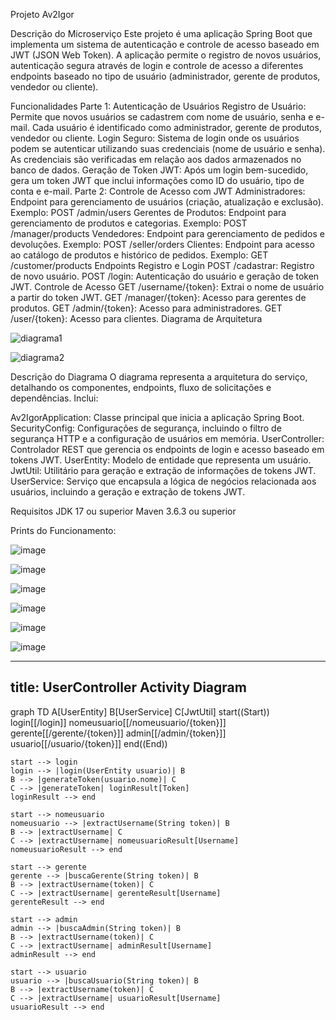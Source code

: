 Projeto Av2Igor

Descrição do Microserviço
Este projeto é uma aplicação Spring Boot que implementa um sistema de autenticação e controle de acesso baseado em JWT (JSON Web Token). A aplicação permite o registro de novos usuários, autenticação segura através de login e controle de acesso a diferentes endpoints baseado no tipo de usuário (administrador, gerente de produtos, vendedor ou cliente).

Funcionalidades
Parte 1: Autenticação de Usuários
Registro de Usuário: Permite que novos usuários se cadastrem com nome de usuário, senha e e-mail. Cada usuário é identificado como administrador, gerente de produtos, vendedor ou cliente.
Login Seguro: Sistema de login onde os usuários podem se autenticar utilizando suas credenciais (nome de usuário e senha). As credenciais são verificadas em relação aos dados armazenados no banco de dados.
Geração de Token JWT: Após um login bem-sucedido, gera um token JWT que inclui informações como ID do usuário, tipo de conta e e-mail.
Parte 2: Controle de Acesso com JWT
Administradores: Endpoint para gerenciamento de usuários (criação, atualização e exclusão). Exemplo: POST /admin/users
Gerentes de Produtos: Endpoint para gerenciamento de produtos e categorias. Exemplo: POST /manager/products
Vendedores: Endpoint para gerenciamento de pedidos e devoluções. Exemplo: POST /seller/orders
Clientes: Endpoint para acesso ao catálogo de produtos e histórico de pedidos. Exemplo: GET /customer/products
Endpoints
Registro e Login
POST /cadastrar: Registro de novo usuário.
POST /login: Autenticação do usuário e geração de token JWT.
Controle de Acesso
GET /username/{token}: Extrai o nome de usuário a partir do token JWT.
GET /manager/{token}: Acesso para gerentes de produtos.
GET /admin/{token}: Acesso para administradores.
GET /user/{token}: Acesso para clientes.
Diagrama de Arquitetura

![diagrama1](https://github.com/Lestiam/Av2_Arquitetura/assets/108492529/28e41da3-9ac0-4442-a1e7-08facf32691e)


![diagrama2](https://github.com/Lestiam/Av2_Arquitetura/assets/108492529/218f7ad5-4089-40b5-9d79-65867a7905b7)


Descrição do Diagrama
O diagrama representa a arquitetura do serviço, detalhando os componentes, endpoints, fluxo de solicitações e dependências. Inclui:

Av2IgorApplication: Classe principal que inicia a aplicação Spring Boot.
SecurityConfig: Configurações de segurança, incluindo o filtro de segurança HTTP e a configuração de usuários em memória.
UserController: Controlador REST que gerencia os endpoints de login e acesso baseado em tokens JWT.
UserEntity: Modelo de entidade que representa um usuário.
JwtUtil: Utilitário para geração e extração de informações de tokens JWT.
UserService: Serviço que encapsula a lógica de negócios relacionada aos usuários, incluindo a geração e extração de tokens JWT.

Requisitos
JDK 17 ou superior
Maven 3.6.3 ou superior

Prints do Funcionamento:

![image](https://github.com/Lestiam/Av2_Arquitetura/assets/108492529/02cd5e63-d6b1-4dfc-98dd-923641e106b3)

![image](https://github.com/Lestiam/Av2_Arquitetura/assets/108492529/346c19bd-ca72-4186-af83-5f9625b417be)

![image](https://github.com/Lestiam/Av2_Arquitetura/assets/108492529/c06ebc53-ec6b-4b59-b876-ac6932de7a4b)

![image](https://github.com/Lestiam/Av2_Arquitetura/assets/108492529/084ac460-696f-4d9f-8dfa-314daa932813)

![image](https://github.com/Lestiam/Av2_Arquitetura/assets/108492529/882b34b0-035d-44dc-83f3-ac8fe4d9bc05)

![image](https://github.com/Lestiam/Av2_Arquitetura/assets/108492529/5f07b4f6-8bf5-4315-9225-4eac2b50f2f8)


---
title: UserController Activity Diagram
---
graph TD
    A[UserEntity]
    B[UserService]
    C[JwtUtil]
    start((Start))
    login[[/login]]
    nomeusuario[[/nomeusuario/{token}]]
    gerente[[/gerente/{token}]]
    admin[[/admin/{token}]]
    usuario[[/usuario/{token}]]
    end((End))

    start --> login
    login --> |login(UserEntity usuario)| B
    B --> |generateToken(usuario.nome)| C
    C --> |generateToken| loginResult[Token]
    loginResult --> end

    start --> nomeusuario
    nomeusuario --> |extractUsername(String token)| B
    B --> |extractUsername| C
    C --> |extractUsername| nomeusuarioResult[Username]
    nomeusuarioResult --> end

    start --> gerente
    gerente --> |buscaGerente(String token)| B
    B --> |extractUsername(token)| C
    C --> |extractUsername| gerenteResult[Username]
    gerenteResult --> end

    start --> admin
    admin --> |buscaAdmin(String token)| B
    B --> |extractUsername(token)| C
    C --> |extractUsername| adminResult[Username]
    adminResult --> end

    start --> usuario
    usuario --> |buscaUsuario(String token)| B
    B --> |extractUsername(token)| C
    C --> |extractUsername| usuarioResult[Username]
    usuarioResult --> end







